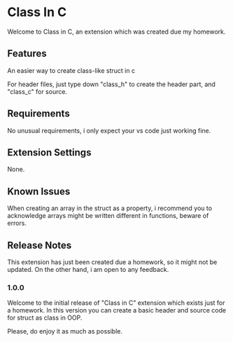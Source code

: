 # Class In C 

Welcome to Class in C, an extension which was created due my homework.

## Features 

An easier way to create class-like struct in c

For header files, just type down "class_h" to create the header part, and "class_c" for source. 

 <!-- ![example video](assets/example.mp4) -->

## Requirements

No unusual requirements, i only expect your vs code just working fine.

## Extension Settings

None.

## Known Issues

When creating an array in the struct as a property, i recommend you to acknowledge
arrays might be written different in functions, beware of errors.

## Release Notes

This extension has just been created due a homework, so it might not be updated.
On the other hand, i am open to any feedback.

### 1.0.0

Welcome to the initial release of "Class in C" extension which exists just for
a homework. In this version you can create a basic header and source code for 
struct as class in OOP.

Please, do enjoy it as much as possible.